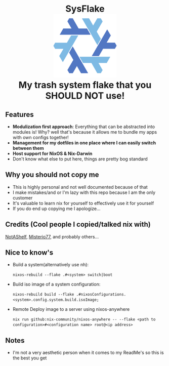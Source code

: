 <h1 align="center">
  SysFlake
  <br>
  <img src="resources/nixos.svg" width="200px" height="200px"/>
  <br>
  My trash system flake that you SHOULD NOT use!
</h1>

## Features
  - **Modulization first approach**: Everything that can be abstracted into modules is! Why? well that's because it allows me to bundle my apps with own configs together! 
  - **Management for my dotfiles in one place where I can easily switch between them**
  - **Host support for NixOS & Nix-Darwin**
  - Don't know what else to put here, things are pretty bog standard

## Why you should not copy me
  - This is highly personal and not well documented because of that
  - I make mistakes/and or I'm lazy with this repo because I am the only customer
  - It's valuable to learn nix for yourself to effectively use it for yourself
  - If you do end up copying me I apologize...

## Credits (Cool people I copied/talked nix with)
  [NotAShelf](https://github.com/NotAShelf), [Misterio77](https://github.com/Misterio77), and probably others...

## Nice to know's 
  - Build a system(alternatively use nh):
    
    ```nixos-rebuild --flake .#<system> switch|boot```

  - Build iso image of a system configuration:
    
    ```nixos-rebuild build --flake .#nixosConfigurations.<system>.config.system.build.isoImage;```

  - Remote Deploy image to a server using nixos-anywhere

    ```nix run github:nix-community/nixos-anywhere -- --flake <path to configuration>#<configuration name> root@<ip address>```

## Notes
  - I'm not a very aesthetic person when it comes to my ReadMe's so this is the best you get 
